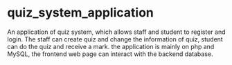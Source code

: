 # quiz_system_application
An application of quiz system, which allows staff and student to register and login.
The staff can create quiz and change the information of quiz, student can do the quiz and receive a mark.
the application is mainly on php and MySQL, the frontend web page can interact with the backend database.
